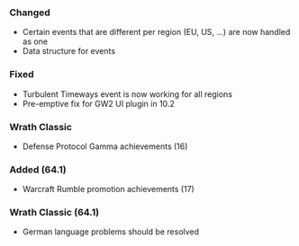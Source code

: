 <p><h3>Changed</h3></p>
<ul>
<li>Certain events that are different per region (EU, US, ...) are now handled as one</li>
<li>Data structure for events</li>
</ul>
<p><h3>Fixed</h3></p>
<ul>
<li>Turbulent Timeways event is now working for all regions</li>
<li>Pre-emptive fix for GW2 UI plugin in 10.2</li>
</ul>
<p><h3>Wrath Classic</h3></p>
<ul>
<li>Defense Protocol Gamma achievements (16)</li>
</ul>
<p><h3>Added (64.1)</h3></p>
<ul>
<li>Warcraft Rumble promotion achievements (17)</li>
</ul>
<p><h3>Wrath Classic (64.1)</h3></p>
<ul>
<li>German language problems should be resolved</li>
</ul>